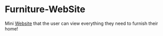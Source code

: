 # Furniture-WebSite
 Mini [Website](http://furn.runasp.net/) that the user can view everything they need to furnish their home! 
